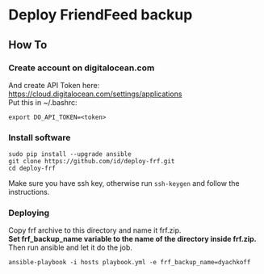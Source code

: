 # Deploy FriendFeed backup

## How To

### Create account on digitalocean.com
And create API Token here: https://cloud.digitalocean.com/settings/applications  
Put this in ~/.bashrc:

    export DO_API_TOKEN=<token>

### Install software

    sudo pip install --upgrade ansible
    git clone https://github.com/id/deploy-frf.git
    cd deploy-frf

Make sure you have ssh key, otherwise run `ssh-keygen` and follow the instructions.

### Deploying
Copy frf archive to this directory and name it frf.zip.  
**Set frf_backup_name variable to the name of the directory inside frf.zip.**  
Then run ansible and let it do the job.

    ansible-playbook -i hosts playbook.yml -e frf_backup_name=dyachkoff

